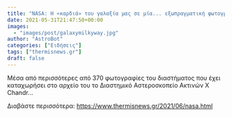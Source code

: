 ```yaml
---
title: "NASA: Η «καρδιά» του γαλαξία μας σε μία... εξωπραγματική φωτογραφία"
date: 2021-05-31T21:47:50+00:00
images:
  - "images/post/galaxymilkyway.jpg"
author: "AstroBot"
categories: ["Ειδήσεις"]
tags: ["thermisnews.gr"]
draft: false
---
```


Μέσα από περισσότερες από 370 φωτογραφίες του διαστήματος που έχει καταχωρήσει στο αρχείο του το Διαστημικό Αστεροσκοπείο Ακτινών X Chandr...

Διαβάστε περισσότερα: https://www.thermisnews.gr/2021/06/nasa.html
